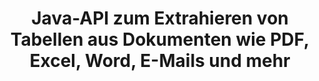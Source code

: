 ---
############################# Static ############################
layout: "auto-gen-gist"
draft: false
path: "de/parser/java/extract/table/pptm/"
otherformats: DOC DOT DOCX DOCM DOTX DOTM TXT ODT OTT RTF PDF XHTML MHTML MD XML EPUB FB2 CHM XLS XLT XLSX XLSM XLSB XLTX XLTM ODS CSV OTS XLA XLAM PPT PPTX  PPS POT PPSX POTX PPSM ODP OTP PST OST EML EMLX MSG ONE 

############################# Head ############################
head_title: "Java-API zum Extrahieren von Tabellen aus verschiedenen Dokumenten (Excel, Word, PDF)"
head_description: "GroupDocs.Parser Java API bietet vollständige Funktionalität zum Extrahieren von Tabellen aus PDF-, DOCX-, PPTX-, EML-, MSG-, XLSX-, CSV-, ODT-, RTF- und EPUB-Dokumenten und -Seiten."

############################# Header ############################
title: "Java-API zum Extrahieren von Tabellen aus Dokumenten wie PDF, Excel, Word, E-Mails und mehr"
description: "GroupDocs.Parser Java API gibt Softwareprogrammierern die Möglichkeit, Tabellen aus Dokumenten wie PDF, DOCX, PPTX, EML, MSG, XLSX, CSV, ODT, RTF, EPUB und mehr zu extrahieren."

######################### Download Button #######################
button:
    enable: true

############################# About ############################
about:
    enable: true
    title: "Wie extrahiert man Tabellen aus gängigen Dokumentdateiformaten über die Java-API?"
    content: |
     Eine Tabelle ist ein Raster aus Zellen, die in Zeilen und Spalten organisiert sind und dazu verwendet werden können, dem Leser Daten oder Informationen auf optisch ansprechende Weise effektiv zu präsentieren. Tabellen spielen eine sehr wichtige Rolle beim Organisieren von Daten in Dokumenten und haben viele nützliche Vorteile, wie z. B. Gruppieren von Informationen, Anordnen von Daten in Zeilen oder Spalten, Erstellen von Listen, Organisieren des Layouts ganzer Sätze, Positionieren von Bildern in Dokumenten, Hervorheben von Trends oder Mustern in Daten und demnächst. GroupDocs.Parser for Java API ermöglicht Softwareingenieuren und Entwicklern die Erstellung leistungsstarker Java-Anwendungen zur Handhabung verschiedener Dokumenttypen. Es kann verwendet werden, um Tabellen, Text und Bilder aus einigen gängigen Dokumentenformaten zu extrahieren, wie z. B. PDF, E-Mails, E-Books, Word (DOC, DOCX), PowerPoint (PPT, PPTX), Excel (XLS, XLSX), E-Mails ( EML, MSG) Formate und viele mehr. Die Java-API hat Unterstützung für mehrere wichtige Funktionen im Zusammenhang mit der Tabellenverwaltung in Dokumenten bereitgestellt, z Spalten, Zeilenhöhe erhalten, Daten einer Tabelle drucken und so weiter. 

############################# content ############################
steps:
    enable: true
    block:
    - title_left: "Verwenden Sie Java-Code, um Tabellen aus PPTM-Dokumenten zu extrahieren "
      content_left: |
       GroupDocs.Parser Java API bietet vollständige Unterstützung für die Verarbeitung verschiedener Dokumenttypen und das Extrahieren von Daten daraus. Das folgende Java-Codebeispiel zeigt, wie Softwareprogrammierer mit nur wenigen Codezeilen Tabellen aus einem PPTM-Dokument extrahieren können. 

      title_right: "Tabellenextraktion aus PPTM Dokumenten"
      content_right: |
        * Erstellen Sie eine Instanz von [Parser](https://apireference.groupdocs.com/parser/java/com.groupdocs.parser/Parser)
        * Überprüfen Sie, ob die Extraktion von Tabellen unterstützt wird
        * Erstellen Sie das Layout von Tabellen
        * Erstellen Sie die Optionen für die Tabellenextraktion
        * Rufen Sie die Methode [getTables(options)](https://apireference.groupdocs.com/parser/java/com.groupdocs.parser/Parser#getTables(com.groupdocs.parser.options.PageTableAreaOptions)) auf, um Tabellen aus der zu extrahieren ganzes Dokument.
        * Über Zeilen und Spalten iterieren
        * Tabellenzellentext extrahieren und drucken

      gisthash: "dda6d3d4866e63ae1614d86dd847fecd"
      gistfile: "tables_extraction_form_documents.cs"

    - title_left: "So extrahieren Sie Tabellen aus der Seite des PPTM-Dokuments"
      content_left: |
       GroupDocs.Parser Java API ermöglicht Computerprogrammierern das Extrahieren von Tabellen aus der Seite des Dokuments PPTM mit nur ein paar Zeilen Java-Code. Es überprüft das Dokument auf das Vorhandensein von Tabellen und extrahiert dann Tabellen aus bestimmten Dokumentenseiten. Das folgende Beispiel zeigt, wie Java-Entwickler mühelos eine Tabellenextraktion innerhalb eines PPTM-Dokuments durchführen können.  

      title_right: "Extrahieren Sie die Tabellen des Dokuments über Java"
      content_right: |
        * Erstellen Sie eine Instanz von [Parser](https://apireference.groupdocs.com/parser/java/com.groupdocs.parser/Parser)
        * Überprüfen Sie, ob die Extraktion von Tabellen unterstützt wird
        * Erstellen Sie das Layout von Tabellen
        * Erstellen Sie die Optionen für die Tabellenextraktion von der Dokumentseite
        * Dokumentinformationen abrufen über [getDocumentInfo)](https://apireference.groupdocs.com/parser/java/com.groupdocs.parser/Parser#getDocumentInfo())
        * Überprüfen Sie das Dokument auf das Vorhandensein von Seiten
        * Extrahieren Sie Tabellen von der Dokumentseite
        * Rufen Sie die Methode [getTables(options)](https://apireference.groupdocs.com/parser/java/com.groupdocs.parser/Parser#getTables(com.groupdocs.parser.options.PageTableAreaOptions)) auf, um Tabellen aus der zu extrahieren ganzes Dokument.
        * Iterieren Sie über Tabellen, Zeilen und Spalten
        * Tabellenzellentext extrahieren und drucken
     
      gisthash: "2dc42054bba3abdc297c63f4534281d8"
      gistfile: "tables_extraction_form_documents_page.cs"
      
    - title_left: "System Anforderungen"
      content_left: |
        GroupDocs.Parser für Java wird auf allen wichtigen Plattformen und Betriebssystemen unterstützt. Es kann Dokumente in Microsoft Word, Excel, PowerPoint, Outlook, OpenOffice und über 50 anderen Formaten erstellen. Um einen vollständigen Leitfaden zu den Systemanforderungen zu erhalten, besuchen Sie bitte die Systemanforderungen, bevor Sie den folgenden Code ausführen. Stellen Sie bitte sicher, dass die folgenden Voraussetzungen auf Ihrem System installiert sind:
         * Betriebssysteme: Microsoft Windows, Linux, MacOS
         * Unterstützung für Java-Versionen: J2SE 7.0 (1.7), J2SE 8.0 (1.8) oder höher
         * Holen Sie sich die neueste Version der GroupDocs.Parser-Java-APIs von GroupDocs [Repository](https://repository.groupdocs.com/webapp/#/artifacts/browse/tree/General/repo/com/groupdocs/groupdocs-parser)
        
      title_right: "Warum GroupDocs.Parser verwenden"
      content_right: |
        * Extrahieren Sie einen einfachen Text aus einem der unterstützten Dokumente.
        * Unterstützung zum Extrahieren von Inhaltsverzeichnissen
        * Extrahieren Sie formatierten Text, Metadaten, Bilder, Container und Anhänge.
        * Dokumente parsen über benutzerdefinierte Vorlagen.
        * Suchen Sie Text mit Schlüsselwörtern oder regulären Ausdrücken.
        * Unterstützung für die Extraktion von strukturiertem Text
        * Inhaltsverzeichnis für einige unterstützte Dokumentformate extrahieren.
        * Analysieren Sie Formulardaten aus PDF-Dokumenten.

demos:
    enable: true
        

more_formats:
    enable: true


back_to_top:
    enable: true
---